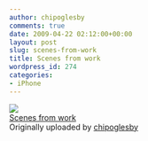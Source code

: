 ```yaml
---
author: chipoglesby
comments: true
date: 2009-04-22 02:12:00+00:00
layout: post
slug: scenes-from-work
title: Scenes from work
wordpress_id: 274
categories:
- iPhone
---
```


[![](http://farm4.static.flickr.com/3596/3463794463_1b6d641362.jpg)](http://www.flickr.com/photos/chipoglesby/3463794463/)  
[Scenes from work](http://www.flickr.com/photos/chipoglesby/3463794463/)  
Originally uploaded by [chipoglesby](http://www.flickr.com/people/chipoglesby/)

  

